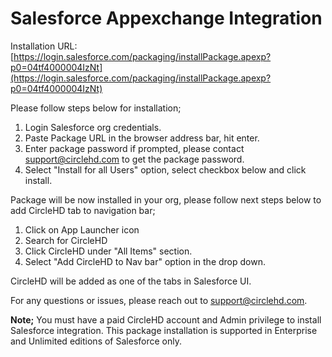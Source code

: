 # Salesforce Appexchange Integration

Installation URL: [https://login.salesforce.com/packaging/installPackage.apexp?p0=04tf4000004IzNt](https://login.salesforce.com/packaging/installPackage.apexp?p0=04tf4000004IzNt)

Please follow steps below for installation;

1. Login Salesforce org credentials.
2. Paste Package URL in the browser address bar, hit enter.
3. Enter package password if prompted, please contact support@circlehd.com to get the package password.
4. Select "Install for all Users" option, select checkbox below and click install.

Package will be now installed in your org, please follow next steps below to add CircleHD tab to navigation bar;

1. Click on App Launcher icon 
2. Search for CircleHD
3. Click CircleHD under "All Items" section.
4. Select "Add CircleHD to Nav bar" option in the drop down.

CircleHD will be added as one of the tabs in Salesforce UI. 

For any questions or issues, please reach out to support@circlehd.com.

**Note;** You must have a paid CircleHD account and Admin privilege to install Salesforce integration. This package installation is supported in Enterprise and Unlimited editions of Salesforce only.

